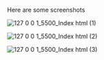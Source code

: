 Here are some screenshots



![127 0 0 1_5500_Index html (1)](https://user-images.githubusercontent.com/73600902/221403330-af183db9-50aa-4f02-987b-947df9bfa5d5.png)



![127 0 0 1_5500_Index html (2)](https://user-images.githubusercontent.com/73600902/221403336-bf92f302-7a52-4fba-ac47-dedb54b14b28.png)


![127 0 0 1_5500_Index html (3)](https://user-images.githubusercontent.com/73600902/221403338-87d0034c-06b8-43b0-8293-cb14edbfb559.png)
